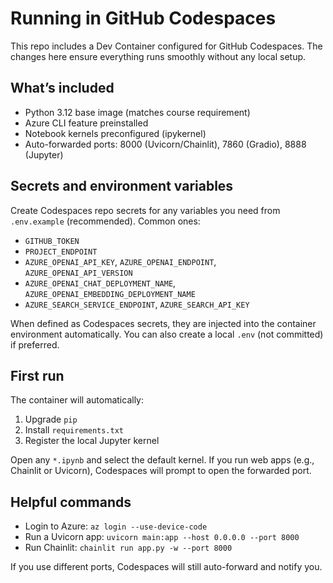 # Running in GitHub Codespaces

This repo includes a Dev Container configured for GitHub Codespaces. The changes here ensure everything runs smoothly without any local setup.

## What’s included

- Python 3.12 base image (matches course requirement)
- Azure CLI feature preinstalled
- Notebook kernels preconfigured (ipykernel)
- Auto-forwarded ports: 8000 (Uvicorn/Chainlit), 7860 (Gradio), 8888 (Jupyter)

## Secrets and environment variables

Create Codespaces repo secrets for any variables you need from `.env.example` (recommended). Common ones:

- `GITHUB_TOKEN`
- `PROJECT_ENDPOINT`
- `AZURE_OPENAI_API_KEY`, `AZURE_OPENAI_ENDPOINT`, `AZURE_OPENAI_API_VERSION`
- `AZURE_OPENAI_CHAT_DEPLOYMENT_NAME`, `AZURE_OPENAI_EMBEDDING_DEPLOYMENT_NAME`
- `AZURE_SEARCH_SERVICE_ENDPOINT`, `AZURE_SEARCH_API_KEY`

When defined as Codespaces secrets, they are injected into the container environment automatically. You can also create a local `.env` (not committed) if preferred.

## First run

The container will automatically:

1) Upgrade `pip`
2) Install `requirements.txt`
3) Register the local Jupyter kernel

Open any `*.ipynb` and select the default kernel. If you run web apps (e.g., Chainlit or Uvicorn), Codespaces will prompt to open the forwarded port.

## Helpful commands

- Login to Azure: `az login --use-device-code`
- Run a Uvicorn app: `uvicorn main:app --host 0.0.0.0 --port 8000`
- Run Chainlit: `chainlit run app.py -w --port 8000`

If you use different ports, Codespaces will still auto-forward and notify you.

